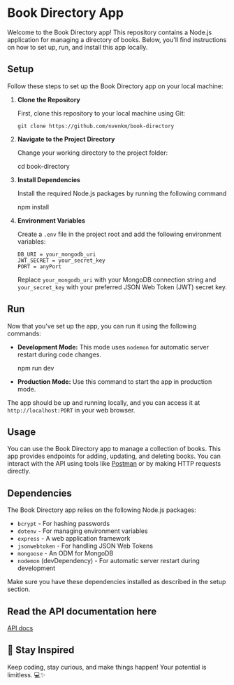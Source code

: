 # Book Directory App

Welcome to the Book Directory app! This repository contains a Node.js application for managing a directory of books. Below, you'll find instructions on how to set up, run, and install this app locally.

## Setup

Follow these steps to set up the Book Directory app on your local machine:

1.  **Clone the Repository**

    First, clone this repository to your local machine using Git:

        git clone https://github.com/nvenkm/book-directory

2.  **Navigate to the Project Directory**

    Change your working directory to the project folder:

    cd book-directory

3.  **Install Dependencies**

    Install the required Node.js packages by running the following command

    npm install

4.  **Environment Variables**

    Create a `.env` file in the project root and add the following environment variables:

        DB_URI = your_mongodb_uri
        JWT_SECRET = your_secret_key
        PORT = anyPort

    Replace `your_mongodb_uri` with your MongoDB connection string and `your_secret_key` with your preferred JSON Web Token (JWT) secret key.

## Run

Now that you've set up the app, you can run it using the following commands:

- **Development Mode:** This mode uses `nodemon` for automatic server restart during code changes.
    
   npm run dev
- **Production Mode:** Use this command to start the app in production mode.

The app should be up and running locally, and you can access it at `http://localhost:PORT` in your web browser.

## Usage

You can use the Book Directory app to manage a collection of books. This app provides endpoints for adding, updating, and deleting books. You can interact with the API using tools like [Postman](https://www.postman.com/) or by making HTTP requests directly.

## Dependencies

The Book Directory app relies on the following Node.js packages:

- `bcrypt` - For hashing passwords
- `dotenv` - For managing environment variables
- `express` - A web application framework
- `jsonwebtoken` - For handling JSON Web Tokens
- `mongoose` - An ODM for MongoDB
- `nodemon` (devDependency) - For automatic server restart during development

Make sure you have these dependencies installed as described in the setup section.

## Read the API documentation here

[API docs](./api-doc.md)

## 🌟 Stay Inspired

Keep coding, stay curious, and make things happen! Your potential is limitless. 💻✨
